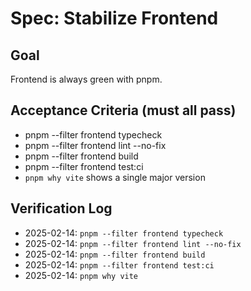 # Spec: Stabilize Frontend

## Goal

Frontend is always green with pnpm.

## Acceptance Criteria (must all pass)

- pnpm --filter frontend typecheck
- pnpm --filter frontend lint --no-fix
- pnpm --filter frontend build
- pnpm --filter frontend test:ci
- `pnpm why vite` shows a single major version

## Verification Log

- 2025-02-14: `pnpm --filter frontend typecheck`
- 2025-02-14: `pnpm --filter frontend lint --no-fix`
- 2025-02-14: `pnpm --filter frontend build`
- 2025-02-14: `pnpm --filter frontend test:ci`
- 2025-02-14: `pnpm why vite`
